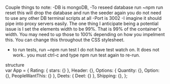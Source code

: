Couple things to note:
-DB is mongoDB,
-To reseed database run ~npm run reset
    this will drop the database and run the seeder again
    you do not need to use any other DB terminal scripts at all
-Port is 3002
-I imagine it should pipe into proxy servers easily. The one thing I anticipate being a potential issue is I set the elements width to be 99%. That is 99% of the container's width. You may need to up those to 100% depending on how you impelment this. You can change this throughout the CSS stylesheet.
- to run tests, run ~npm run test
    I do not have test watch on. It does not work.. you must ctrl-c and type npm run test again to re-run.



structure           
var App = {
	Rating: { stars: {} },
	Header: {},
	Options: { Quantity: {}, Option: {}, PeopleWantThis: {} },
	Deets: { Deet: {} },
	Shipping: {},
};